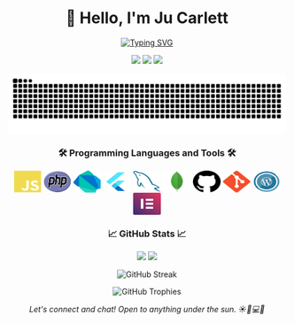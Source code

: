 <h1 align='center'> 👋 Hello, I'm Ju Carlett </h1>

<p align="center">
<a href="https://git.io/typing-svg"><img src="https://readme-typing-svg.demolab.com?font=Fira+Code&size=18&duration=2000&pause=1000&color=D83B7D&center=true&vCenter=true&multiline=true&width=800&height=130&lines=I'm+a+passionate+software+developer+from+Brazil+%F0%9F%87%A7%F0%9F%87%B7+with+Italian+roots+%F0%9F%87%AE%F0%9F%87%B9;Soon+hoping+to+be+in+Europe+%F0%9F%87%AA%F0%9F%87%BA+or+the+United+States+%F0%9F%87%BA%F0%9F%87%B8.;I'm+eager+to+learn+new+languages+and+technologies+%F0%9F%9A%80%2C+;and+I'm+actively+looking+for+opportunities+to+work+abroad+%F0%9F%8C%8D;Welcome+to+my+GitHub+profile!" alt="Typing SVG" /></a>
</p>

<p align="center">
<a href="https://twitter.com/carlett_ju"><img src="https://img.shields.io/twitter/follow/carlett_ju?style=social"></a>
<a href="https://linkedin.com/in/carlettju"><img src="https://img.shields.io/badge/-carlettju-blue?style=flat-square&logo=Linkedin&logoColor=white&link=https://www.linkedin.com/in/carlettju/"></a>
<a href="https://instagram.com/carlettju"><img src="https://img.shields.io/badge/-@carlettju-E4405F?style=flat-square&logo=Instagram&logoColor=white&link=https://www.instagram.com/carlettju/"></a>
</p>
<p> <img src="https://github.com/jucarlett/jucarlett/blob/main/assets/github-contribution-grid-snake.svg"  align="center"/></p>

<h3 align="center">🛠️ Programming Languages and Tools 🛠️</h3>

<p align="center">
 
 <img src="https://github.com/jucarlett/jucarlett/blob/main/assets/svg-javascript.svg" alt="JavaScript" width="50" height="40" align="center"/>
<img src="https://github.com/jucarlett/jucarlett/blob/main/assets/svg-php.svg" alt="PHP" width="50" height="40" align="center"/>
<img src="https://github.com/jucarlett/jucarlett/blob/main/assets/svg-dart.svg" alt="Dart" width="50" height="40" align="center"/>
<img src="https://github.com/jucarlett/jucarlett/blob/main/assets/svg-flutter.svg" alt="Flutter" width="50" height="40" align="center"/>
<img src="https://github.com/jucarlett/jucarlett/blob/main/assets/svg-mysql.svg" alt="MySQL" width="50" height="40" align="center"/>
<img src="https://github.com/jucarlett/jucarlett/blob/main/assets/svg-mongodb.svg" alt="MongoDB" width="50" height="40" align="center"/>
<img src="https://github.com/jucarlett/jucarlett/blob/main/assets/svg-github.svg" alt="GitHub" width="50" height="40" align="center"/>
<img src="https://github.com/jucarlett/jucarlett/blob/main/assets/svg-git.svg" alt="Git" width="50" height="40" align="center"/>
<img src="https://github.com/jucarlett/jucarlett/blob/main/assets/svg-wordpress.svg" alt="WordPress" width="50" height="40" align="center"/>
<img src="https://github.com/jucarlett/jucarlett/blob/main/assets/svg-elementor.svg" alt="Elementor" width="50" height="40" align="center"/>

</p>

<h3 align="center">📈 GitHub Stats 📈</h3>

<p align="center">
  <img height="180em" src="https://github-readme-stats.vercel.app/api?username=jucarlett&show_icons=true&hide_border=true&&count_private=true&include_all_commits=true&theme=radical" />
  <img height="180em" src="https://github-readme-stats.vercel.app/api/top-langs/?username=jucarlett&exclude_repo=KNN-Image-Classification&show_icons=true&hide_border=true&layout=compact&langs_count=8&theme=radical"/>
</p>

<p align="center">
  <img src="https://streak-stats.demolab.com?user=jucarlett&theme=dracula&border_radius=2&card_width=400" alt="GitHub Streak" />
</p>

<p align="center">
  <img src="https://github-profile-trophy.vercel.app/?username=jucarlett&theme=dracula" alt="GitHub Trophies" />
</p>

<p align='center'>
  <i>Let's connect and chat! Open to anything under the sun. ☀️🌈💻🚀</i>
</p>
